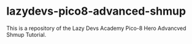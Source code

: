 # lazydevs-pico8-advanced-shmup
This is a repository of the Lazy Devs Academy Pico-8 Hero Advancved Shmup Tutorial.
